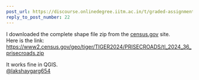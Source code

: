 ```yaml
---
post_url: https://discourse.onlinedegree.iitm.ac.in/t/graded-assignment-6/169283/23
reply_to_post_number: 22
---
```

I downloaded the complete shape file zip from the [census.gov](http://census.gov) site.  
Here is the link: <https://www2.census.gov/geo/tiger/TIGER2024/PRISECROADS/tl_2024_36_prisecroads.zip>

It works fine in QGIS.  
[@lakshaygarg654](/u/lakshaygarg654)